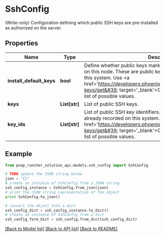 # SshConfig

(Write-only) Configuration defining which public SSH keys are pre-installed as authorized on the server.

## Properties

Name | Type | Description | Notes
------------ | ------------- | ------------- | -------------
**install_default_keys** | **bool** | Define whether public keys marked as default should be installed on this node. These are public keys that were already recorded on this system. Use &lt;a href&#x3D;&#39;https://developers.phoenixnap.com/docs/bmc/1/routes/ssh-keys/get&#39; target&#x3D;&#39;_blank&#39;&gt;GET /ssh-keys&lt;/a&gt; to retrieve a list of possible values. | [optional] [default to True]
**keys** | **List[str]** | List of public SSH keys. | [optional] 
**key_ids** | **List[str]** | List of public SSH key identifiers. These are public keys that were already recorded on this system. Use &lt;a href&#x3D;&#39;https://developers.phoenixnap.com/docs/bmc/1/routes/ssh-keys/get&#39; target&#x3D;&#39;_blank&#39;&gt;GET /ssh-keys&lt;/a&gt; to retrieve a list of possible values. | [optional] 

## Example

```python
from pnap_rancher_solution_api.models.ssh_config import SshConfig

# TODO update the JSON string below
json = "{}"
# create an instance of SshConfig from a JSON string
ssh_config_instance = SshConfig.from_json(json)
# print the JSON string representation of the object
print SshConfig.to_json()

# convert the object into a dict
ssh_config_dict = ssh_config_instance.to_dict()
# create an instance of SshConfig from a dict
ssh_config_form_dict = ssh_config.from_dict(ssh_config_dict)
```
[[Back to Model list]](../README.md#documentation-for-models) [[Back to API list]](../README.md#documentation-for-api-endpoints) [[Back to README]](../README.md)


